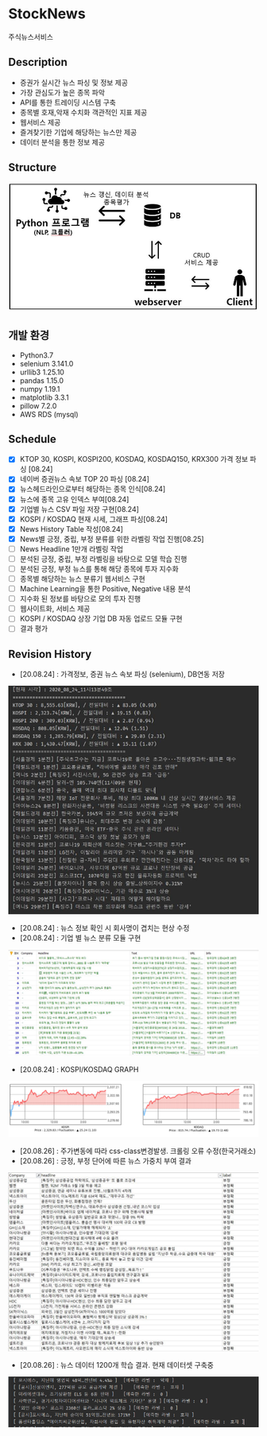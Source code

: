 # StockNews
주식뉴스서비스

## Description
- 증권가 실시간 뉴스 파싱 및 정보 제공
- 가장 관심도가 높은 종목 파악
- API를 통한 트레이딩 시스템 구축
- 종목별 호재,악재 수치화 객관적인 지표 제공
- 웹서비스 제공
- 즐겨찾기한 기업에 해당하는 뉴스만 제공
- 데이터 분석을 통한 정보 제공

## Structure
<img src= "BackEnd/PythonScripts/Resources/structure.jpg" >

## 개발 환경
- Python3.7
- selenium 3.141.0
- urllib3 1.25.10
- pandas 1.15.0 
- numpy 1.19.1
- matplotlib 3.3.1
- pillow 7.2.0
- AWS RDS (mysql)

## Schedule
- [X]  KTOP 30, KOSPI, KOSPI200, KOSDAQ, KOSDAQ150, KRX300 가격 정보 파싱 [08.24]
- [X]  네이버 증권뉴스 속보 TOP 20 파싱 [08.24]
- [X]  뉴스헤드라인으로부터 해당하는 종목 인식[08.24]
- [X]  뉴스에 종목 고유 인덱스 부여[08.24]
- [X]  기업별 뉴스 CSV 파일 저장 구현[08.24]
- [X]  KOSPI / KOSDAQ 현재 시세, 그래프 파싱[08.24]
- [X]  News History Table 작성[08.24]
- [X]  News별 긍정, 중립, 부정 분류를 위한 라벨링 작업 진행[08.25]
- [ ]  News Headline 1만개 라벨링 작업
- [ ]  분석된 긍정, 중립, 부정 라벨링을 바탕으로 모델 학습 진행
- [ ]  분석된 긍정, 부정 뉴스를 통해 해당 종목에 투자 지수화
- [ ]  종목별 해당하는 뉴스 분류기 웹서비스 구현
- [ ]  Machine Learning을 통한 Positive, Negative 내용 분석
- [ ]  지수화 된 정보를 바탕으로 모의 투자 진행
- [ ]  웹사이트화, 서비스 제공
- [ ]  KOSPI / KOSDAQ 상장 기업 DB 자동 업로드 모듈 구현
- [ ]  결과 평가

## Revision History
- [20.08.24] : 가격정보, 증권 뉴스 속보 파싱 (selenium), DB연동 저장
<img src= "BackEnd/PythonScripts/Resources/get_info.JPG" >

- [20.08.24] : 뉴스 정보 확인 시 회사명이 겹치는 현상 수정
- [20.08.24] : 기업 별 뉴스 분류 모듈 구현
<img src= "BackEnd/PythonScripts/Resources/database.JPG" >

- [20.08.24] : KOSPI/KOSDAQ GRAPH
<img src= "BackEnd/PythonScripts/Resources/Graph.png" >

- [20.08.26] : 주가변동에 따라 css-class변경발생. 크롤링 오류 수정(한국거래소)
- [20.08.26] : 긍정, 부정 단어에 따른 뉴스 가중치 부여 결과
<img src= "BackEnd/PythonScripts/Resources/label.JPG" >

- [20.08.26] : 뉴스 데이터 1200개 학습 결과. 현재 데이터셋 구축중

<img src= "BackEnd/PythonScripts/Resources/NLP.png" >